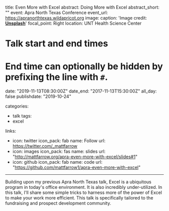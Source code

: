 title: Even More with Excel
abstract: Doing More with Excel
abstract_short: ""
event: Apra North Texas Conference
event_url: https://apranorthtexas.wildapricot.org
image:
  caption: 'Image credit: [**Unsplash**](https://unsplash.com/photos/bzdhc5b3Bxs)'
  focal_point: Right
location: UNT Health Science Center

# Talk start and end times
#   End time can optionally be hidden by prefixing the line with `#`.
date: "2019-11-13T08:30:00Z"
date_end: "2017-11-13T15:30:00Z"
all_day: false
publishdate: "2019-10-24"

categories:
  - talk
tags:
  - excel

links:
- icon: twitter
  icon_pack: fab
  name: Follow
  url: https://twitter.com/_mattfarrow
- icon: images
  icon_pack: fas
  name: slides
  url: "http://mattfarrow.org/apra-even-more-with-excel/slides#1"
- icon: github
  icon_pack: fab
  name: code
  url: "https://github.com/mattfarrow1/apra-even-more-with-excel"
---

Building upon my previous Apra North Texas talk, Excel is a ubiquitous program in today's office environment. It is also incredibly under-utilized. In this talk, I'll share some simple tricks to harness more of the power of Excel to make your work more efficient. This talk is specifically tailored to the fundraising and prospect development community.
